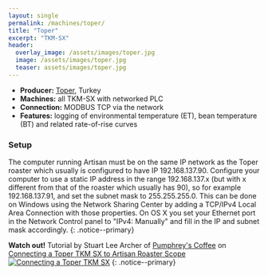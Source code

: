 ```yaml
---
layout: single
permalink: /machines/toper/
title: "Toper"
excerpt: "TKM-SX"
header:
  overlay_image: /assets/images/toper.jpg
  image: /assets/images/toper.jpg
  teaser: assets/images/toper.jpg
---
```

* __Producer:__ [Toper](http://www.toper.com), Turkey
* __Machines:__ all TKM-SX with networked PLC
* __Connection:__ MODBUS TCP via the network
* __Features:__ logging of environmental temperature (ET), bean temperature (BT) and related rate-of-rise curves

### Setup

The computer running Artisan must be on the same IP network as the Toper roaster which usually is configured to have IP 192.168.137.90. Configure your computer to use a static IP address in the range 192.168.137.x (but with x different from that of the roaster which usually has 90), so for example 192.168.137.91, and set the subnet mask to 255.255.255.0. This can be done on Windows using the Network Sharing Center by adding a TCP/IPv4 Local Area Connection with those properties. On OS X you set your Ethernet port in the Network Control panel to "IPv4: Manually" and fill in the IP and subnet mask accordingly.
{: .notice--primary}

**Watch out!**
Tutorial by Stuart Lee Archer of [Pumphrey's Coffee](http://www.pumphreys-coffee.co.uk) on [Connecting a Toper TKM SX to Artisan Roaster Scope](https://youtu.be/e4nrlxgq04o)
[![Connecting a Toper TKM SX](http://img.youtube.com/vi/e4nrlxgq04o/0.jpg)](https://youtu.be/e4nrlxgq04o)
{: .notice--primary}